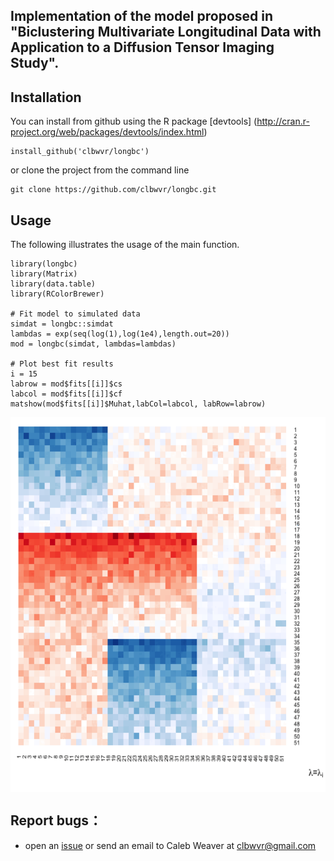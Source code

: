## Implementation of the model proposed in "Biclustering Multivariate Longitudinal Data with Application to a Diffusion Tensor Imaging Study".

## Installation

You can install from github using the R package [devtools] (http://cran.r-project.org/web/packages/devtools/index.html)

	install_github('clbwvr/longbc')

or clone the project from the command line

	git clone https://github.com/clbwvr/longbc.git	

## Usage

The following illustrates the usage of the main function.

```
library(longbc)
library(Matrix)
library(data.table)
library(RColorBrewer)

# Fit model to simulated data
simdat = longbc::simdat
lambdas = exp(seq(log(1),log(1e4),length.out=20))
mod = longbc(simdat, lambdas=lambdas)

# Plot best fit results
i = 15
labrow = mod$fits[[i]]$cs
labcol = mod$fits[[i]]$cf
matshow(mod$fits[[i]]$Muhat,labCol=labcol, labRow=labrow)
```

<p align="center">
<img align="middle" src="./assets/longbc_results.gif" width="600" height="600" />
</p>

## Report bugs：
* open an [issue](https://github.com/clbwvr/longbc/issues) or send an email to Caleb Weaver at <clbwvr@gmail.com>